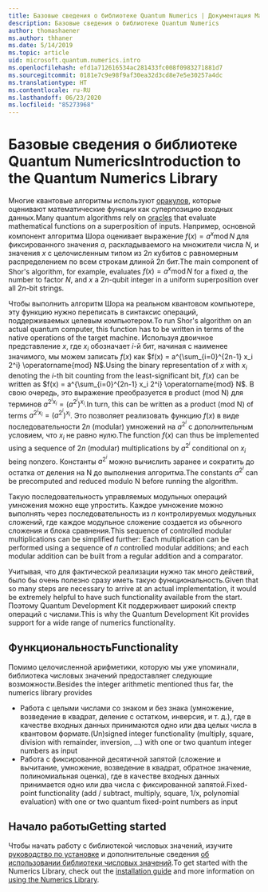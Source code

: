 ```yaml
---
title: Базовые сведения о библиотеке Quantum Numerics | Документация Майкрософт
description: Базовые сведения о библиотеке Quantum Numerics
author: thomashaener
ms.author: thhaner
ms.date: 5/14/2019
ms.topic: article
uid: microsoft.quantum.numerics.intro
ms.openlocfilehash: efd1a712616534ac281433fc008f0983271881d7
ms.sourcegitcommit: 0181e7c9e98f9af30ea32d3cd8e7e5e30257a4dc
ms.translationtype: HT
ms.contentlocale: ru-RU
ms.lasthandoff: 06/23/2020
ms.locfileid: "85273968"
---
```

# <a name="introduction-to-the-quantum-numerics-library"></a><span data-ttu-id="03a5c-103">Базовые сведения о библиотеке Quantum Numerics</span><span class="sxs-lookup"><span data-stu-id="03a5c-103">Introduction to the Quantum Numerics Library</span></span>

<span data-ttu-id="03a5c-104">Многие квантовые алгоритмы используют [оракулов](xref:microsoft.quantum.concepts.oracles), которые оценивают математические функции как суперпозицию входных данных.</span><span class="sxs-lookup"><span data-stu-id="03a5c-104">Many quantum algorithms rely on [oracles](xref:microsoft.quantum.concepts.oracles) that evaluate mathematical functions on a superposition of inputs.</span></span>
<span data-ttu-id="03a5c-105">Например, основной компонент алгоритма Шора оценивает выражение $f(x) = a^x\operatorname{mod} N$ для фиксированного значения $a$, раскладываемого на множители числа $N$, и значения $x$ с целочисленным типом из $2n$ кубитов с равномерным распределением по всем строкам длиной $2n$ бит.</span><span class="sxs-lookup"><span data-stu-id="03a5c-105">The main component of Shor's algorithm, for example, evaluates $f(x) = a^x\operatorname{mod} N$ for a fixed $a$, the number to factor $N$, and $x$ a $2n$-qubit integer in a uniform superposition over all $2n$-bit strings.</span></span>

<span data-ttu-id="03a5c-106">Чтобы выполнить алгоритм Шора на реальном квантовом компьютере, эту функцию нужно переписать в синтаксис операций, поддерживаемых целевым компьютером.</span><span class="sxs-lookup"><span data-stu-id="03a5c-106">To run Shor's algorithm on an actual quantum computer, this function has to be written in terms of the native operations of the target machine.</span></span>
<span data-ttu-id="03a5c-107">Используя двоичное представление $x$, где $x_i$ обозначает $i$-й бит, начиная с наименее значимого, мы можем записать $f(x)$ как $f(x) = a^{\sum_{i=0}^{2n-1} x_i 2^i} \operatorname{mod} N$.</span><span class="sxs-lookup"><span data-stu-id="03a5c-107">Using the binary representation of $x$ with $x_i$ denoting the $i$-th bit counting from the least-significant bit, $f(x)$ can be written as $f(x) = a^{\sum_{i=0}^{2n-1} x_i 2^i} \operatorname{mod} N$.</span></span>
<span data-ttu-id="03a5c-108">В свою очередь, это выражение преобразуется в product (mod N) для терминов $a^{2^i x_i}=(a^{2^i})^{x_i}$.</span><span class="sxs-lookup"><span data-stu-id="03a5c-108">In turn, this can be written as a product (mod N) of terms $a^{2^i x_i}=(a^{2^i})^{x_i}$.</span></span> <span data-ttu-id="03a5c-109">Это позволяет реализовать функцию $f(x)$ в виде последовательности $2n$ (modular) умножений на $a^{2^i}$ с дополнительным условием, что $x_i$ не равно нулю.</span><span class="sxs-lookup"><span data-stu-id="03a5c-109">The function $f(x)$ can thus be implemented using a sequence of $2n$ (modular) multiplications by $a^{2^i}$ conditional on $x_i$ being nonzero.</span></span> <span data-ttu-id="03a5c-110">Константы $a^{2^i}$ можно вычислить заранее и сократить до остатка от деления на N до выполнения алгоритма.</span><span class="sxs-lookup"><span data-stu-id="03a5c-110">The constants $a^{2^i}$ can be precomputed and reduced modulo N before running the algorithm.</span></span>

<span data-ttu-id="03a5c-111">Такую последовательность управляемых модульных операций умножения можно еще упростить. Каждое умножение можно выполнять через последовательность из $n$ контролируемых модульных сложений, где каждое модульное сложение создается из обычного сложения и блока сравнения.</span><span class="sxs-lookup"><span data-stu-id="03a5c-111">This sequence of controlled modular multiplications can be simplified further: Each multiplication can be performed using a sequence of $n$ controlled modular additions; and each modular addition can be built from a regular addition and a comparator.</span></span>


<span data-ttu-id="03a5c-112">Учитывая, что для фактической реализации нужно так много действий, было бы очень полезно сразу иметь такую функциональность.</span><span class="sxs-lookup"><span data-stu-id="03a5c-112">Given that so many steps are necessary to arrive at an actual implementation, it would be extremely helpful to have such functionality available from the start.</span></span>
<span data-ttu-id="03a5c-113">Поэтому Quantum Development Kit поддерживает широкий спектр операций с числами.</span><span class="sxs-lookup"><span data-stu-id="03a5c-113">This is why the Quantum Development Kit provides support for a wide range of numerics functionality.</span></span>


## <a name="functionality"></a><span data-ttu-id="03a5c-114">Функциональность</span><span class="sxs-lookup"><span data-stu-id="03a5c-114">Functionality</span></span>

<span data-ttu-id="03a5c-115">Помимо целочисленной арифметики, которую мы уже упоминали, библиотека числовых значений предоставляет следующие возможности.</span><span class="sxs-lookup"><span data-stu-id="03a5c-115">Besides the integer arithmetic mentioned thus far, the numerics library provides</span></span>

 - <span data-ttu-id="03a5c-116">Работа с целыми числами со знаком и без знака (умножение, возведение в квадрат, деление с остатком, инверсия, и т. д.), где в качестве входных данных принимаются одно или два целых числа в квантовом формате.</span><span class="sxs-lookup"><span data-stu-id="03a5c-116">(Un)signed integer functionality (multiply, square, division with remainder, inversion, ...) with one or two quantum integer numbers as input</span></span>
 - <span data-ttu-id="03a5c-117">Работа с фиксированной десятичной запятой (сложение и вычитание, умножение, возведение в квадрат, обратное значение, полиномиальная оценка), где в качестве входных данных принимается одно или два числа с фиксированной запятой.</span><span class="sxs-lookup"><span data-stu-id="03a5c-117">Fixed-point functionality (add / subtract, multiply, square, 1/x, polynomial evaluation) with one or two quantum fixed-point numbers as input</span></span>

## <a name="getting-started"></a><span data-ttu-id="03a5c-118">Начало работы</span><span class="sxs-lookup"><span data-stu-id="03a5c-118">Getting started</span></span>

<span data-ttu-id="03a5c-119">Чтобы начать работу с библиотекой числовых значений, изучите [руководство по установке](xref:microsoft.quantum.numerics.installation) и дополнительные сведения [об использовании библиотеки числовых значений](xref:microsoft.quantum.numerics.usage).</span><span class="sxs-lookup"><span data-stu-id="03a5c-119">To get started with the Numerics Library, check out the [installation guide](xref:microsoft.quantum.numerics.installation) and more information on [using the Numerics Library](xref:microsoft.quantum.numerics.usage).</span></span>
